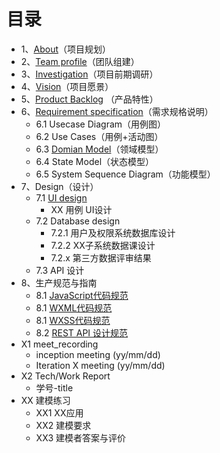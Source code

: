 

# 目录
- 1、[About](./documents/1_About.md)（项目规划）
- 2、[Team profile](./documents/2_TeamProfile.md)（团队组建）
- 3、[Investigation](./documents/3_Investigation)（项目前期调研）
- 4、[Vision](./documents/4_Vision.md)（项目愿景）
- 5、[Product Backlog](./documents/5_ProductBacklog.md) （产品特性）
- 6、[Requirement specification](./documents/6_Requirement_specification.md)（需求规格说明）
  - 6.1 Usecase Diagram（用例图）
  - 6.2 Use Cases（用例+活动图）
  - 6.3 [Domian Model](./documents/6.3_Domian_Model.md)（领域模型）
  - 6.4 State Model（状态模型）
  - 6.5 System Sequence Diagram（功能模型）
- 7、Design（设计）
  - 7.1 [UI design](./documents/7.1_UIDesign.md)
    - XX 用例 UI设计
  - 7.2 Database design
    - 7.2.1 用户及权限系统数据库设计
    - 7.2.2 XX子系统数据课设计
    - 7.2.x 第三方数据评审结果
  - 7.3 API 设计
- 8、生产规范与指南
  - 8.1 [JavaScript代码规范](./documents/8_生产规范与指南/8.1_JavaScript代码规范.md)
  - 8.1 [WXML代码规范](./documents/8_生产规范与指南/8.1_WXML代码规范.md)
  - 8.1 [WXSS代码规范](./documents/8_生产规范与指南/8.1_WXSS代码规范.md)
  - 8.2 [REST API 设计规范](./documents/8_生产规范与指南/8.2_RESTAPI设计规范.md)
- X1 meet_recording
  - inception meeting (yy/mm/dd)
  - Iteration X meeting (yy/mm/dd)
- X2 Tech/Work Report
  - 学号-title
- XX 建模练习
  - XX1 XX应用
  - XX2 建模要求
  - XX3 建模者答案与评价
